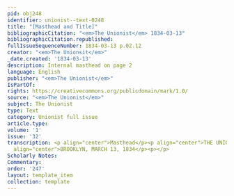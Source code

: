 ```yaml
---
pid: obj248
identifier: unionist--text-0248
title: "[Masthead and Title]"
bibliographicCitation: "<em>The Unionist</em> 1834-03-13"
bibliographicCitation.republished: 
fullIssueSequenceNumber: 1834-03-13 p.02.12
creator: "<em>The Unionsit</em>"
_date.created: '1834-03-13'
description: Internal masthead on page 2
language: English
publisher: "<em>The Unionist</em>"
IsPartOf: 
rights: https://creativecommons.org/publicdomain/mark/1.0/
source: "<em>The Unionist</em>"
subject: The Unionist
type: Text
category: Unionist full issue
article.type: 
volume: '1'
issue: '32'
transcription: <p align="center">Masthead</p><p align="center">THE UNIONIST.</p><p
  align="center">BROOKLYN, MARCH 13, 1834</p><p></p>
Scholarly Notes: 
Commentary: 
order: '247'
layout: template_item
collection: template
---
```

